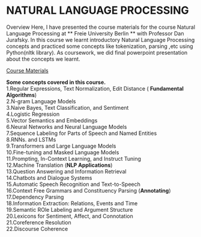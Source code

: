 # NATURAL LANGUAGE PROCESSING
Overview Here, I have presented the course materials  for the course Natural Language Processing at ** Freie University Berlin ** with Professor Dan Jurafsky. In this course we learnt introductory Natural Language Processing concepts and practiced some concepts like tokenization, parsing ,etc using Python(nltk library). As coursework, we did final powerpoint presentation about the concepts we learnt.

[Course Materials](https://web.stanford.edu/~jurafsky/slp3/)

**Some concepts covered in this course.** <br />
1.Regular Expressions, Text Normalization, Edit Distance ( **Fundamental Algorithms**) <br />
2.N-gram Language Models <br />
3.Naive Bayes, Text Classification, and Sentiment <br />
4.Logistic Regression <br />
5.Vector Semantics and Embeddings <br />
6.Neural Networks and Neural Language Models <br />
7.Sequence Labeling for Parts of Speech and Named Entities <br />
8.RNNs. and LSTMs <br />
9.Transformers and Large Language Models <br />
10.Fine-tuning and Masked Language Models <br />
11.Prompting, In-Context Learning, and Instruct Tuning <br />
12.Machine Translation (**NLP Applications**) <br />
13.Question Answering and Information Retrieval <br />
14.Chatbots and Dialogue Systems <br />
15.Automatic Speech Recognition and Text-to-Speech <br />
16.Context Free Grammars and Constituency Parsing (**Annotating**) <br />
17.Dependency Parsing <br />
18.Information Extraction: Relations, Events and Time <br />
19.Semantic ROle Labeling and Argument Structure <br />
20.Lexicons for Sentiment, Affect, and Connotation <br />
21.Coreference Resolution <br />
22.Discourse Coherence <br />
